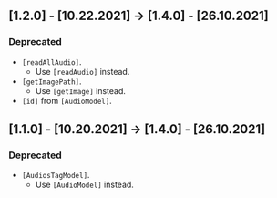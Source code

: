 ## [1.2.0] - [10.22.2021] -> [1.4.0] - [26.10.2021]
### Deprecated
- `[readAllAudio]`.
    - Use `[readAudio]` instead.
- `[getImagePath]`.
    - Use `[getImage]` instead.
- `[id]` from `[AudioModel]`.

## [1.1.0] - [10.20.2021] -> [1.4.0] - [26.10.2021]
### Deprecated
- `[AudiosTagModel]`.
    - Use `[AudioModel]` instead.